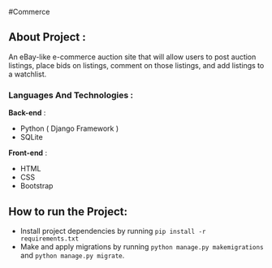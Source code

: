 #Commerce
## About Project :

An eBay-like e-commerce auction site that will allow users to post auction listings, place bids on listings, comment on those listings, and add listings to a watchlist.


### Languages And Technologies :

**Back-end** :

- Python ( Django Framework )
- SQLite

**Front-end** :

- HTML
- CSS 
- Bootstrap




## How to run the Project:

- Install project dependencies by running `pip install -r requirements.txt`
- Make and apply migrations by running `python manage.py makemigrations` and `python manage.py migrate`.
